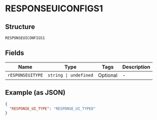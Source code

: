 
# RESPONSEUICONFIGS1

## Structure

`RESPONSEUICONFIGS1`

## Fields

| Name | Type | Tags | Description |
|  --- | --- | --- | --- |
| `rESPONSEUITYPE` | `string \| undefined` | Optional | - |

## Example (as JSON)

```json
{
  "RESPONSE_UI_TYPE": "RESPONSE_UI_TYPE8"
}
```

